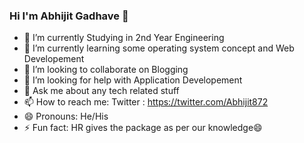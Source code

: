 ### Hi I'm Abhijit Gadhave 👋


- 🔭 I’m currently Studying in 2nd Year Engineering
- 🌱 I’m currently learning some operating system concept and Web Developement 
- 👯 I’m looking to collaborate on Blogging
- 🤔 I’m looking for help with Application Developement
- 💬 Ask me about any tech related stuff
- 📫 How to reach me: Twitter : https://twitter.com/Abhijit872
- 😄 Pronouns: He/His
- ⚡ Fun fact: HR gives the package as per our knowledge😄


